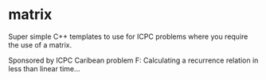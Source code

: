 # matrix

Super simple C++ templates to use for ICPC problems where you require the use of
a matrix.

Sponsored by ICPC Caribean problem F: Calculating a recurrence relation in less
than linear time...
